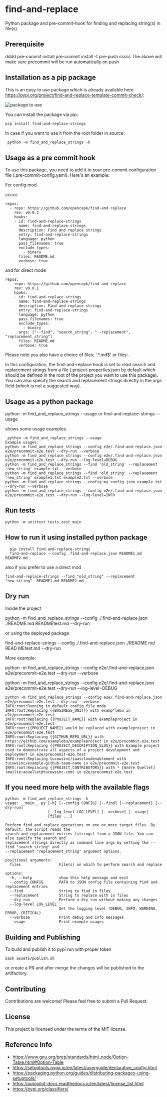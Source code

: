 # find-and-replace

Python package and pre-commit-hook for finding and replacing string(s) in file(s).

## Prerequisite
dddd
pre-commit install
pre-commit install -t pre-push
sssss
The above will make sure precommit will be run automatically on push

## Installation as a pip package

This is an easy to use package which is already available here https://pypi.org/project/find-and-replace-template-commit-check/:

![package to use](./assets/pypi-package.png "Title")

You can install the package via pip:

```bash
pip install find-and-replace-strings
```
In case if you want to use it from the root folder in source:

```
 python -m find_and_replace_strings -h
```

## Usage as a pre commit hook

To use this package, you need to add it to your pre-commit configuration file (.pre-commit-config.yaml). Here's an example:

For config mod





ccccc
```
repos:
  - repo: https://github.com/opencepk/find-and-replace
    rev: v0.0.1
    hooks:
    - id: find-and-replace-strings
      name: find-and-replace-strings
      description: Find and replace strings
      entry: find-and-replace-strings
      language: python
      pass_filenames: true
      exclude_types:
        - binary
      files: README.md
      verbose: true

```

and for direct mode

```
repos:
  - repo: https://github.com/opencepk/find-and-replace
    rev: v0.0.1
    hooks:
    - id: find-and-replace-strings
      name: find-and-replace-strings
      description: Find and replace strings
      entry: find-and-replace-strings
      language: python
      pass_filenames: true
      exclude_types:
        - binary
      args: ["--find", "search_string", "--replacement", "replacement_string"]
      files: README.md
      verbose: true
```

Please note you also have a choice of
files: '.*\.md$'
or
files: .

In this configuration, the find-and-replace hook is set to read search and replacement strings from a file (.project-properties.json by default which should be defined in the root of the project you want to use this package). You can also specify the search and replacement strings directly in the args field (which is not a suggested way).

## Usage as a python package
python -m find_and_replace_strings --usage
or
find-and-replace-strings --usage

shows some usage examples.
```
 python -m find_and_replace_strings --usage
Example usages:
python -m find_and_replace_strings --config e2e/.find-and-replace.json e2e/precommit-e2e.test --dry-run --verbose
python -m find_and_replace_strings --config e2e/.find-and-replace.json e2e/precommit-e2e.test --dry-run --log-level=DEBUG
python -m find_and_replace_strings --find 'old_string' --replacement 'new_string' example.txt --verbose
python -m find_and_replace_strings --find 'old_string' --replacement 'new_string' example1.txt example2.txt --verbose
python -m find_and_replace_strings --config my_config.json example.txt --dry-run --verbose
python -m find_and_replace_strings --config e2e/.find-and-replace.json e2e/precommit-e2e.test --dry-run --log-level=INFO
```

## Run tests

```
python -m unittest tests.test_main

```

## How to run it using installed python package

```
  pip install find-and-replace-strings
  find-and-replace --config .find-and-replace.json README1.md README2.md
```

also if you prefer to use a direct mod

```
find-and-replace-strings --find "old_string" --replacement "new_string"  README1.md README2.md
```

## Dry run

Inside the project

python -m find_and_replace_strings --config ./.find-and-replace.json ./README.md READMEtest.md  --dry-run

or using the deployed package

find-and-replace-strings --config ./.find-and-replace.json ./README.md READ
MEtest.md  --dry-run

More example:


python -m find_and_replace_strings --config e2e/.find-and-replace.json e2e/precommit-e2e.test --dry-run --verbose

python -m find_and_replace_strings --config e2e/.find-and-replace.json e2e/precommit-e2e.test  --dry-run --log-level=DEBUG

```
python -m find_and_replace_strings --config e2e/.find-and-replace.json e2e/precommit-e2e.test --dry-run --verbose
INFO:root:Running in default config file mode
INFO:root:Replacing {{BUSINESS_UNIT}} with examp"lebu in e2e/precommit-e2e.test
INFO:root:Replacing {{PROJECT_NAME}} with exampleproject in e2e/precommit-e2e.test
INFO:root:{{PROJECT_NAME}} would be replaced with exampleproject in e2e/precommit-e2e.test
INFO:root:Replacing {{GITHUB_REPO_URL}} with https://github.com/examplebu/exampleproject in e2e/precommit-e2e.test
INFO:root:Replacing {{PROJECT_DESCRIPTION_SLUG}} with Example project used to demonstrate all aspects of a project development and deployment in e2e/precommit-e2e.test
INFO:root:Replacing tucowsinc/iaascloudenablement with tucowsinc/example-github-team-name in e2e/precommit-e2e.test
INFO:root:Replacing {{PROJECT_CONTRIBUTORS}} with * [Andre Ouellet](mailto:aouellet@tucowsinc.com) in e2e/precommit-e2e.test
```

## If you need more help with the available flags

```
python -m find_and_replace_strings -h
usage: __main__.py [-h] [--config CONFIG] [--find] [--replacement] [--dry-run]
                   [--log-level LOG_LEVEL] [--verbose] [--usage]
                   [files ...]

Perform find and replace operations on one or more target files. By default, the script reads the
search and replacement entries (strings) from a JSON file. You can also specify the search and
replacement strings directly as command line args by setting the --find "search_string" and
--replacement "replacement_string" argument options.

positional arguments:
  files                 File(s) on which to perform search and replace

options:
  -h, --help            show this help message and exit
  --config CONFIG       PATH to JSON config file containing find and replacement entries
  --find                String to find in files
  --replacement         String to replace with in files
  --dry-run             Perform a dry run without making any changes
  --log-level LOG_LEVEL
                        Set the logging level (DEBUG, INFO, WARNING, ERROR, CRITICAL)
  --verbose             Print debug and info messages
  --usage               Print example usages

```

## Building and Publishing

To build and publish it to pypi run with proper token

```
bash assets/publish.sh
```
or create a PR and after merge the changes will be published to the artifactory.

## Contributing

Contributions are welcome! Please feel free to submit a Pull Request.

## License

This project is licensed under the terms of the MIT license.


## Reference Info

- https://www.gnu.org/prep/standards/html_node/Option-Table.html#Option-Table
- https://setuptools.pypa.io/en/latest/userguide/declarative_config.html
- https://packaging.python.org/guides/distributing-packages-using-setuptools/
- https://autopilot-docs.readthedocs.io/en/latest/license_list.html
- https://pypi.org/classifiers/
